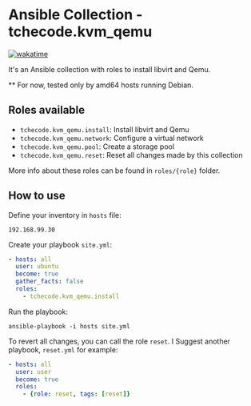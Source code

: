 # Ansible Collection - tchecode.kvm_qemu

[![wakatime](https://wakatime.com/badge/github/lucaslehnen/tchecode.kvm_qemu.svg)](https://wakatime.com/badge/github/lucaslehnen/tchecode.kvm_qemu)

It's an Ansible collection with roles to install libvirt and Qemu.

** For now, tested only by  amd64 hosts running Debian.

## Roles available

- `tchecode.kvm_qemu.install`: Install libvirt and Qemu
- `tchecode.kvm_qemu.network`: Configure a virtual network
- `tchecode.kvm_qemu.pool`: Create a storage pool
- `tchecode.kvm_qemu.reset`: Reset all changes made by this collection

More info about these roles can be found in `roles/{role}` folder.

## How to use

Define your inventory in `hosts` file:
```
192.168.99.30
```

Create your playbook `site.yml`:

```YAML
- hosts: all
  user: ubuntu
  become: true
  gather_facts: false
  roles:
    - tchecode.kvm_qemu.install
```

Run the playbook:

```
ansible-playbook -i hosts site.yml
```

To revert all changes, you can call the role `reset`. I Suggest another playbook, `reset.yml` for example:

```YAML
- hosts: all
  user: user
  become: true
  roles:
    - {role: reset, tags: [reset]}  
```
